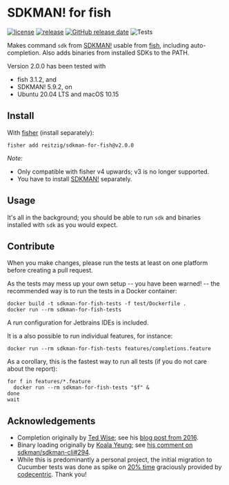 # SDKMAN! for fish

[![license](https://img.shields.io/github/license/reitzig/sdkman-for-fish.svg)](https://github.com/reitzig/sdkman-for-fish/blob/master/LICENSE)
[![release](https://img.shields.io/github/release/reitzig/sdkman-for-fish.svg)](https://github.com/reitzig/sdkman-for-fish/releases/latest)
[![GitHub release date](https://img.shields.io/github/release-date/reitzig/sdkman-for-fish.svg)](https://github.com/reitzig/sdkman-for-fish/releases)
![Tests](https://github.com/reitzig/sdkman-for-fish/workflows/Tests/badge.svg?branch=master)

Makes command `sdk` from [SDKMAN!] usable from [fish], including auto-completion.
Also adds binaries from installed SDKs to the PATH.

Version 2.0.0 has been tested with 

 - fish 3.1.2, and 
 - SDKMAN! 5.9.2, on
 - Ubuntu 20.04 LTS and macOS 10.15

## Install

With [fisher] (install separately):

```
fisher add reitzig/sdkman-for-fish@v2.0.0
```

_Note:_ 

 - Only compatible with fisher v4 upwards; v3 is no longer supported.
 - You have to install [SDKMAN!] separately.

## Usage

It's all in the background; you should be able to run `sdk` and binaries installed
with `sdk` as you would expect.

## Contribute

When you make changes, 
please run the tests at least on one platform before creating a pull request.

As the tests may mess up your own setup
-- you have been warned! -- 
the recommended way is to run the tests in a Docker container:
 
```fish
docker build -t sdkman-for-fish-tests -f test/Dockerfile .
docker run --rm sdkman-for-fish-tests
```
   
A run configuration for Jetbrains IDEs is included.

It is a also possible to run individual features, for instance:

```fish
docker run --rm sdkman-for-fish-tests features/completions.feature
```

As a corollary, this is the fastest way to run all tests 
(if you do not care about the report):

```fish
for f in features/*.feature
  docker run --rm sdkman-for-fish-tests "$f" &
done
wait
```

## Acknowledgements

 * Completion originally by [Ted Wise](https://github.com/ctwise); see his
     [blog post from 2016](http://tedwise.com/2016/02/26/using-sdkman-with-the-fish-shell).
 * Binary loading originally by [Koala Yeung](https://github.com/yookoala);
     see [his comment on sdkman/sdkman-cli#294](https://github.com/sdkman/sdkman-cli/issues/294#issuecomment-318252058).
 * While this is predominantly a personal project,
   the initial migration to Cucumber tests was done as spike on
     [20% time](https://en.wikipedia.org/wiki/20%25_Project) 
   graciously provided by 
     [codecentric](https://codecentric.de).
   Thank you!

[SDKMAN!]: https://github.com/sdkman/sdkman-cli
[fish]: https://fishshell.com/
[fisher]: https://github.com/jorgebucaran/fisher
[travis-link]: https://travis-ci.org/reitzig/sdkman-for-fish
[travis-badge]: https://travis-ci.org/reitzig/sdkman-for-fish.svg?branch=master
